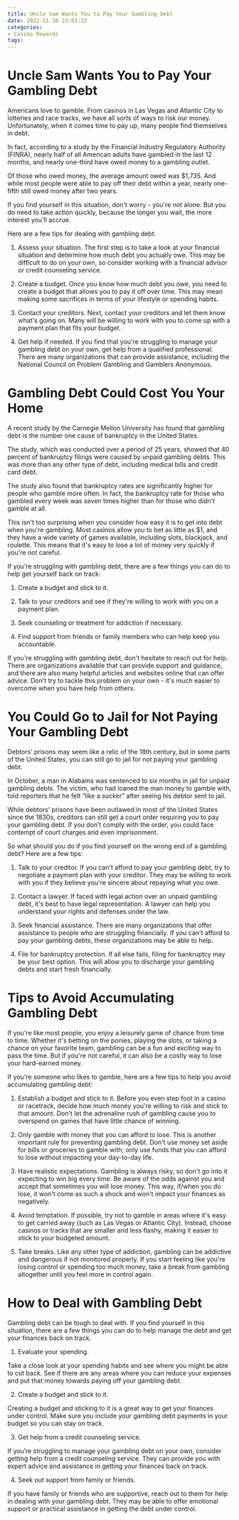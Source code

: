 ```yaml
---
title: Uncle Sam Wants You to Pay Your Gambling Debt
date: 2022-11-30 23:03:22
categories:
- Casino Rewards
tags:
---
```



#  Uncle Sam Wants You to Pay Your Gambling Debt

Americans love to gamble. From casinos in Las Vegas and Atlantic City to lotteries and race tracks, we have all sorts of ways to risk our money. Unfortunately, when it comes time to pay up, many people find themselves in debt.

In fact, according to a study by the Financial Industry Regulatory Authority (FINRA), nearly half of all American adults have gambled in the last 12 months, and nearly one-third have owed money to a gambling outlet.

Of those who owed money, the average amount owed was $1,735. And while most people were able to pay off their debt within a year, nearly one-fifth still owed money after two years.

If you find yourself in this situation, don't worry - you're not alone. But you do need to take action quickly, because the longer you wait, the more interest you'll accrue.

Here are a few tips for dealing with gambling debt:

1) Assess your situation. The first step is to take a look at your financial situation and determine how much debt you actually owe. This may be difficult to do on your own, so consider working with a financial advisor or credit counseling service.

2) Create a budget. Once you know how much debt you owe, you need to create a budget that allows you to pay it off over time. This may mean making some sacrifices in terms of your lifestyle or spending habits.

3) Contact your creditors. Next, contact your creditors and let them know what's going on. Many will be willing to work with you to come up with a payment plan that fits your budget.

4) Get help if needed. If you find that you're struggling to manage your gambling debt on your own, get help from a qualified professional. There are many organizations that can provide assistance, including the National Council on Problem Gambling and Gamblers Anonymous.

#  Gambling Debt Could Cost You Your Home

A recent study by the Carnegie Mellon University has found that gambling debt is the number one cause of bankruptcy in the United States.

The study, which was conducted over a period of 25 years, showed that 40 percent of bankruptcy filings were caused by unpaid gambling debts. This was more than any other type of debt, including medical bills and credit card debt.

The study also found that bankruptcy rates are significantly higher for people who gamble more often. In fact, the bankruptcy rate for those who gambled every week was seven times higher than for those who didn't gamble at all.

This isn't too surprising when you consider how easy it is to get into debt when you're gambling. Most casinos allow you to bet as little as $1, and they have a wide variety of games available, including slots, blackjack, and roulette. This means that it's easy to lose a lot of money very quickly if you're not careful.

If you're struggling with gambling debt, there are a few things you can do to help get yourself back on track:

1. Create a budget and stick to it.

2. Talk to your creditors and see if they're willing to work with you on a payment plan.

3. Seek counseling or treatment for addiction if necessary.

4. Find support from friends or family members who can help keep you accountable.


If you're struggling with gambling debt, don't hesitate to reach out for help. There are organizations available that can provide support and guidance, and there are also many helpful articles and websites online that can offer advice. Don't try to tackle this problem on your own - it's much easier to overcome when you have help from others.

#  You Could Go to Jail for Not Paying Your Gambling Debt

Debtors’ prisons may seem like a relic of the 18th century, but in some parts of the United States, you can still go to jail for not paying your gambling debt.

In October, a man in Alabama was sentenced to six months in jail for unpaid gambling debts. The victim, who had loaned the man money to gamble with, told reporters that he felt “like a sucker” after seeing his debtor sent to jail.

While debtors’ prisons have been outlawed in most of the United States since the 1830s, creditors can still get a court order requiring you to pay your gambling debt. If you don’t comply with the order, you could face contempt of court charges and even imprisonment.

So what should you do if you find yourself on the wrong end of a gambling debt? Here are a few tips:

1. Talk to your creditor. If you can't afford to pay your gambling debt, try to negotiate a payment plan with your creditor. They may be willing to work with you if they believe you're sincere about repaying what you owe.

2. Contact a lawyer. If faced with legal action over an unpaid gambling debt, it's best to have legal representation. A lawyer can help you understand your rights and defenses under the law.

3. Seek financial assistance. There are many organizations that offer assistance to people who are struggling financially. If you can't afford to pay your gambling debts, these organizations may be able to help.

4. File for bankruptcy protection. If all else fails, filing for bankruptcy may be your best option. This will allow you to discharge your gambling debts and start fresh financially.

#  Tips to Avoid Accumulating Gambling Debt

If you're like most people, you enjoy a leisurely game of chance from time to time. Whether it's betting on the ponies, playing the slots, or taking a chance on your favorite team, gambling can be a fun and exciting way to pass the time. But if you're not careful, it can also be a costly way to lose your hard-earned money.

If you're someone who likes to gamble, here are a few tips to help you avoid accumulating gambling debt:

1. Establish a budget and stick to it. Before you even step foot in a casino or racetrack, decide how much money you're willing to risk and stick to that amount. Don't let the adrenaline rush of gambling cause you to overspend on games that have little chance of winning.

2. Only gamble with money that you can afford to lose. This is another important rule for preventing gambling debt. Don't use money set aside for bills or groceries to gamble with; only use funds that you can afford to lose without impacting your day-to-day life.

3. Have realistic expectations. Gambling is always risky, so don't go into it expecting to win big every time. Be aware of the odds against you and accept that sometimes you will lose money. This way, if/when you do lose, it won't come as such a shock and won't impact your finances as negatively.

4. Avoid temptation. If possible, try not to gamble in areas where it's easy to get carried away (such as Las Vegas or Atlantic City). Instead, choose casinos or tracks that are smaller and less flashy, making it easier to stick to your budgeted amount.

5. Take breaks. Like any other type of addiction, gambling can be addictive and dangerous if not monitored properly. If you start feeling like you're losing control or spending too much money, take a break from gambling altogether until you feel more in control again.

#  How to Deal with Gambling Debt

Gambling debt can be tough to deal with. If you find yourself in this situation, there are a few things you can do to help manage the debt and get your finances back on track.

1. Evaluate your spending.

Take a close look at your spending habits and see where you might be able to cut back. See if there are any areas where you can reduce your expenses and put that money towards paying off your gambling debt.

2. Create a budget and stick to it.

Creating a budget and sticking to it is a great way to get your finances under control. Make sure you include your gambling debt payments in your budget so you can stay on track.

3. Get help from a credit counseling service.

If you’re struggling to manage your gambling debt on your own, consider getting help from a credit counseling service. They can provide you with expert advice and assistance in getting your finances back on track.

4. Seek out support from family or friends.

If you have family or friends who are supportive, reach out to them for help in dealing with your gambling debt. They may be able to offer emotional support or practical assistance in getting the debt under control.